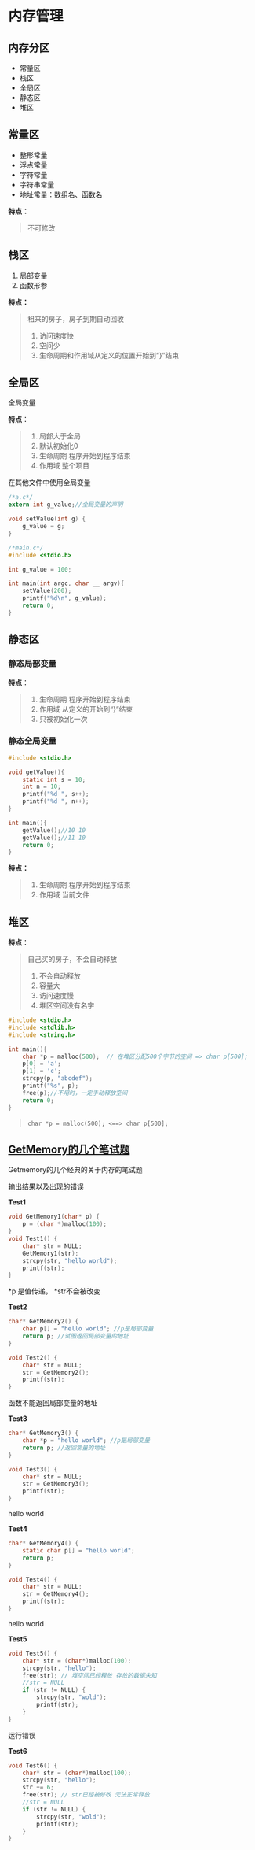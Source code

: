 # 内存管理

## 内存分区

* 常量区
* 栈区
* 全局区
* 静态区
* 堆区

## 常量区

* 整形常量
* 浮点常量
* 字符常量
* 字符串常量
* 地址常量：数组名、函数名

__特点：__

> 不可修改

## 栈区

1. 局部变量
2. 函数形参

__特点：__

> 租来的房子，房子到期自动回收
>
> 1. 访问速度快
> 2. 空间少
> 3. 生命周期和作用域从定义的位置开始到“}”结束

## 全局区

全局变量

__特点__：​

> 1. 局部大于全局
> 2. 默认初始化0
> 3. 生命周期 程序开始到程序结束
> 4. 作用域 整个项目

在其他文件中使用全局变量

```c
/*a.c*/
extern int g_value;//全局变量的声明

void setValue(int g) {
	g_value = g;
}
```

```c
/*main.c*/
#include <stdio.h>

int g_value = 100;

int main(int argc, char __ argv){
    setValue(200);
    printf("%d\n", g_value);
    return 0;
}
```

## 静态区

### 静态局部变量

__特点__：​

> 1. 生命周期 程序开始到程序结束
> 2. 作用域     从定义的开始到“}”结束
> 3. 只被初始化一次

### 静态全局变量

```c
#include <stdio.h>

void getValue(){
    static int s = 10;
    int n = 10;
    printf("%d ", s++);
    printf("%d ", n++);
}

int main(){
    getValue();//10 10
    getValue();//11 10
    return 0;
}
```

__特点：__

> 1. 生命周期         程序开始到程序结束
> 2. 作用域             当前文件

## 堆区

__特点__：​

> 自己买的房子，不会自动释放
>
> 1. 不会自动释放
> 2. 容量大
> 3. 访问速度慢
> 4. 堆区空间没有名字

```c
#include <stdio.h>
#include <stdlib.h>
#include <string.h>

int main(){
    char *p = malloc(500);  // 在堆区分配500个字节的空间 => char p[500];
    p[0] = 'a';
    p[1] = 'c';
    strcpy(p, "abcdef");
    printf("%s", p);
    free(p);//不用时，一定手动释放空间
    return 0;
}
```

> ​`char *p = malloc(500); <==> char p[500];`​

## <u>GetMemory的几个笔试题</u>

Getmemory的几个经典的关于内存的笔试题

输出结果以及出现的错误

__Test1__

```c
void GetMemory1(char* p) {
	p = (char *)malloc(100);
}
void Test1() {
	char* str = NULL;
	GetMemory1(str);
	strcpy(str, "hello world");
	printf(str);
}
```

*p 是值传递， *str不会被改变

__Test2__

```c
char* GetMemory2() {
	char p[] = "hello world"; //p是局部变量
	return p; //试图返回局部变量的地址
}

void Test2() {
	char* str = NULL;
	str = GetMemory2();
	printf(str);
}
```

函数不能返回局部变量的地址

__Test3__

```c
char* GetMemory3() {
	char *p = "hello world"; //p是局部变量
	return p; //返回常量的地址
}

void Test3() {
	char* str = NULL;
	str = GetMemory3();
	printf(str);
}
```

hello world

__Test4__

```c
char* GetMemory4() {
	static char p[] = "hello world";
	return p;
}

void Test4() {
	char* str = NULL;
	str = GetMemory4();
	printf(str);
}
```

hello world

__Test5__

```c
void Test5() {
	char* str = (char*)malloc(100);
	strcpy(str, "hello");
	free(str); // 堆空间已经释放 存放的数据未知
	//str = NULL
	if (str != NULL) {
		strcpy(str, "wold");
		printf(str);
	}
}
```

运行错误

__Test6__

```c
void Test6() {
	char* str = (char*)malloc(100);
	strcpy(str, "hello");
	str += 6;
	free(str); // str已经被修改 无法正常释放
	//str = NULL
	if (str != NULL) {
		strcpy(str, "wold");
		printf(str);
	}
}
```

‍
<!--stackedit_data:
eyJoaXN0b3J5IjpbMTUyNTgxODU4MCwtNTgzNTgxODA0XX0=
-->